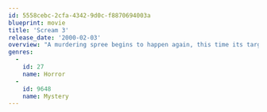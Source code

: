 ```yaml
---
id: 5558cebc-2cfa-4342-9d0c-f8870694003a
blueprint: movie
title: 'Scream 3'
release_date: '2000-02-03'
overview: "A murdering spree begins to happen again, this time its targeted toward the original Woodsboro survivors and those associated with the movie inside a movie, 'Stab 3'. Sydney must face the demons of her past to stop the killer."
genres:
  -
    id: 27
    name: Horror
  -
    id: 9648
    name: Mystery
---
```

